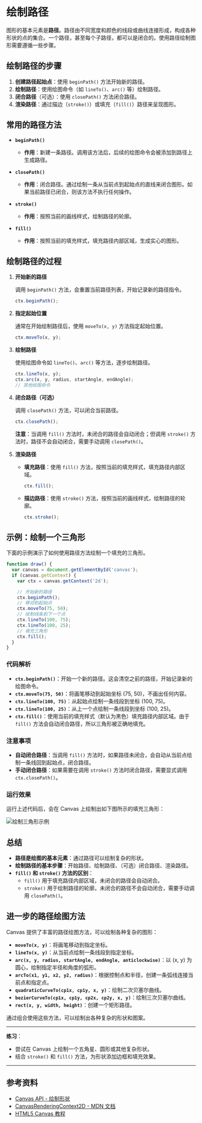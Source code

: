# 绘制路径

图形的基本元素是**路径**。路径由不同宽度和颜色的线段或曲线连接形成，构成各种形状的点的集合。一个路径，甚至每个子路径，都可以是闭合的。使用路径绘制图形需要遵循一些步骤。

## 绘制路径的步骤

1. **创建路径起始点**：使用 `beginPath()` 方法开始新的路径。
2. **绘制路径**：使用绘图命令（如 `lineTo()`、`arc()` 等）绘制路径。
3. **闭合路径**（可选）：使用 `closePath()` 方法闭合路径。
4. **渲染路径**：通过描边（`stroke()`）或填充（`fill()`）路径来呈现图形。

## 常用的路径方法

- **`beginPath()`**
  - **作用**：新建一条路径。调用该方法后，后续的绘图命令会被添加到路径上生成路径。
  
- **`closePath()`**
  - **作用**：闭合路径。通过绘制一条从当前点到起始点的直线来闭合图形。如果当前路径已闭合，则该方法不执行任何操作。
  
- **`stroke()`**
  - **作用**：按照当前的画线样式，绘制路径的轮廓。
  
- **`fill()`**
  - **作用**：按照当前的填充样式，填充路径内部区域，生成实心的图形。

## 绘制路径的过程

1. **开始新的路径**

   调用 `beginPath()` 方法，会重置当前路径列表，开始记录新的路径指令。

   ```javascript
   ctx.beginPath();
   ```

2. **指定起始位置**

   通常在开始绘制路径后，使用 `moveTo(x, y)` 方法指定起始位置。

   ```javascript
   ctx.moveTo(x, y);
   ```

3. **绘制路径**

   使用绘图命令如 `lineTo()`、`arc()` 等方法，逐步绘制路径。

   ```javascript
   ctx.lineTo(x, y);
   ctx.arc(x, y, radius, startAngle, endAngle);
   // 其他绘图命令
   ```

4. **闭合路径（可选）**

   调用 `closePath()` 方法，可以闭合当前路径。

   ```javascript
   ctx.closePath();
   ```

   **注意**：当调用 `fill()` 方法时，未闭合的路径会自动闭合；但调用 `stroke()` 方法时，路径不会自动闭合，需要手动调用 `closePath()`。

5. **渲染路径**

   - **填充路径**：使用 `fill()` 方法，按照当前的填充样式，填充路径内部区域。

     ```javascript
     ctx.fill();
     ```

   - **描边路径**：使用 `stroke()` 方法，按照当前的画线样式，绘制路径的轮廓。

     ```javascript
     ctx.stroke();
     ```

## 示例：绘制一个三角形

下面的示例演示了如何使用路径方法绘制一个填充的三角形。

```javascript
function draw() {
  var canvas = document.getElementById('canvas');
  if (canvas.getContext) {
    var ctx = canvas.getContext('2d');

    // 开始新的路径
    ctx.beginPath();
    // 移动到起始点
    ctx.moveTo(75, 50);
    // 绘制线条到下一个点
    ctx.lineTo(100, 75);
    ctx.lineTo(100, 25);
    // 填充三角形
    ctx.fill();
  }
}
```

### 代码解析

- **`ctx.beginPath()`**：开始一个新的路径。这会清空之前的路径，开始记录新的绘图命令。
- **`ctx.moveTo(75, 50)`**：将画笔移动到起始坐标 (75, 50)，不画出任何内容。
- **`ctx.lineTo(100, 75)`**：从起始点绘制一条线段到坐标 (100, 75)。
- **`ctx.lineTo(100, 25)`**：从上一个点绘制一条线段到坐标 (100, 25)。
- **`ctx.fill()`**：使用当前的填充样式（默认为黑色）填充路径内部区域。由于 `fill()` 方法会自动闭合路径，所以三角形被正确地填充。

### 注意事项

- **自动闭合路径**：当调用 `fill()` 方法时，如果路径未闭合，会自动从当前点绘制一条线回到起始点，闭合路径。
- **手动闭合路径**：如果需要在调用 `stroke()` 方法时闭合路径，需要显式调用 `ctx.closePath()`。

### 运行效果

运行上述代码后，会在 Canvas 上绘制出如下图所示的填充三角形：

![绘制三角形示例](https://developer.mozilla.org/en-US/docs/Web/API/Canvas_API/Tutorial/Drawing_shapes/triangle.png)

## 总结

- **路径是绘图的基本元素**：通过路径可以绘制复杂的形状。
- **绘制路径的基本步骤**：开始路径、绘制路径、（可选）闭合路径、渲染路径。
- **`fill()` 和 `stroke()` 方法的区别**：
  - `fill()` 用于填充路径内部区域，未闭合的路径会自动闭合。
  - `stroke()` 用于绘制路径的轮廓，未闭合的路径不会自动闭合，需要手动调用 `closePath()`。

## 进一步的路径绘图方法

Canvas 提供了丰富的路径绘图方法，可以绘制各种复杂的图形：

- **`moveTo(x, y)`**：将画笔移动到指定坐标。
- **`lineTo(x, y)`**：从当前点绘制一条线段到指定坐标。
- **`arc(x, y, radius, startAngle, endAngle, anticlockwise)`**：以 (x, y) 为圆心，绘制指定半径和角度的弧形。
- **`arcTo(x1, y1, x2, y2, radius)`**：根据控制点和半径，创建一条弧线连接当前点和指定点。
- **`quadraticCurveTo(cp1x, cp1y, x, y)`**：绘制二次贝塞尔曲线。
- **`bezierCurveTo(cp1x, cp1y, cp2x, cp2y, x, y)`**：绘制三次贝塞尔曲线。
- **`rect(x, y, width, height)`**：创建一个矩形路径。

通过组合使用这些方法，可以绘制出各种复杂的形状和图案。

---

**练习**：

- 尝试在 Canvas 上绘制一个五角星、圆形或其他复杂形状。
- 结合 `stroke()` 和 `fill()` 方法，为形状添加边框和填充效果。

---

## 参考资料

- [Canvas API - 绘制形状](https://developer.mozilla.org/zh-CN/docs/Web/API/Canvas_API/Tutorial/Drawing_shapes)
- [CanvasRenderingContext2D - MDN 文档](https://developer.mozilla.org/zh-CN/docs/Web/API/CanvasRenderingContext2D)
- [HTML5 Canvas 教程](https://developer.mozilla.org/zh-CN/docs/Web/API/Canvas_API/Tutorial)

